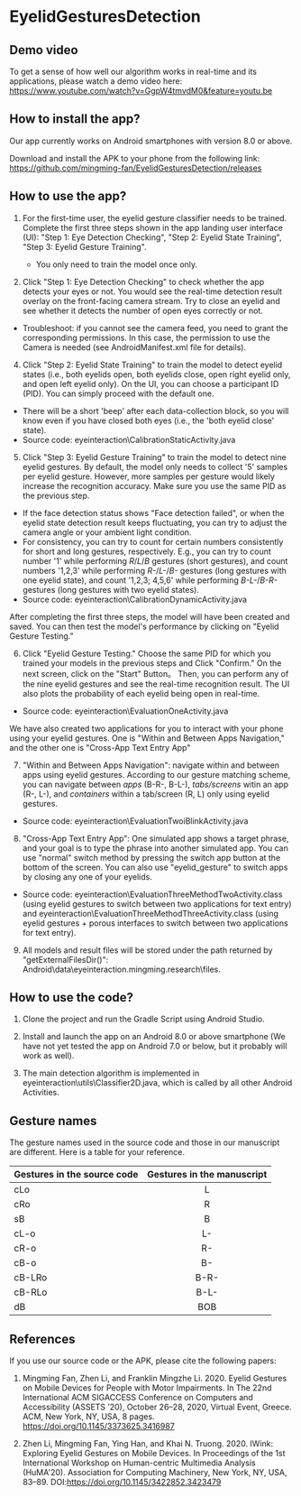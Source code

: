 # EyelidGesturesDetection

## Demo video

To get a sense of how well our algorithm works in real-time and its applications, please watch a demo video here: https://www.youtube.com/watch?v=GgpW4tmvdM0&feature=youtu.be


## How to install the app?
Our app currently works on Android smartphones with version 8.0 or above.
 
Download and install the APK to your phone from the following link: https://github.com/mingming-fan/EyelidGesturesDetection/releases



## How to use the app?

1. For the first-time user, the eyelid gesture classifier needs to be trained. Complete the first three steps shown in the app landing user interface (UI): "Step 1: Eye Detection Checking", "Step 2: Eyelid State Training", "Step 3: Eyelid Gesture Training". 
   * You only need to train the model once only. 


2. Click "Step 1: Eye Detection Checking" to check whether the app detects your eyes or not. You would see the real-time detection result overlay on the front-facing camera stream. Try to close an eyelid and see whether it detects the number of open eyes correctly or not.

  * Troubleshoot: if you cannot see the camera feed, you need to grant the corresponding permissions. In this case, the permission to use the Camera is needed (see AndroidManifest.xml file for details).

4. Click "Step 2: Eyelid State Training" to train the model to detect eyelid states (i.e., both eyelids open, both eyelids close, open right eyelid only, and open left eyelid only). On the UI, you can choose a participant ID (PID). You can simply proceed with the default one.  

  * There will be a short 'beep' after each data-collection block, so you will know even if you have closed both eyes (i.e., the 'both eyelid close' state).
  * Source code: eyeinteraction\CalibrationStaticActivity.java

5. Click "Step 3: Eyelid Gesture Training" to train the model to detect nine eyelid gestures. By default, the model only needs to collect '5' samples per eyelid gesture. However, more samples per gesture would likely increase the recognition accuracy. Make sure you use the same PID as the previous step.

  * If the face detection status shows "Face detection failed", or when the eyelid state detection result keeps fluctuating, you can try to adjust the camera angle or your ambient light condition. 
  * For consistency, you can try to count for certain numbers consistently for short and long gestures, respectively. E.g., you can try to count number '1' while performing *R*/*L*/*B* gestures (short gestures), and count numbers '1,2,3' while performing *R-*/*L-*/*B-* gestures (long gestures with one eyelid state), and count '1,2,3; 4,5,6' while performing *B-L-*/*B-R-* gestures (long gestures with two eyelid states). 
  * Source code: eyeinteraction\CalibrationDynamicActivity.java


After completing the first three steps, the model will have been created and saved. You can then test the model's performance by clicking on "Eyelid Gesture Testing."
 

6. Click "Eyelid Gesture Testing." Choose the same PID for which you trained your models in the previous steps and Click "Confirm." On the next screen, click on the "Start" Button。 Then, you can perform any of the nine eyelid gestures and see the real-time recognition result. The UI also plots the probability of each eyelid being open in real-time. 
  * Source code: eyeinteraction\EvaluationOneActivity.java


We have also created two applications for you to interact with your phone using your eyelid gestures. One is "Within and Between Apps Navigation," and the other one is "Cross-App Text Entry App"

7. "Within and Between Apps Navigation": navigate within and between apps using eyelid gestures. According to our gesture matching scheme, you can navigate between *apps* (B-R-, B-L-), *tabs/screens* witin an app (R-, L-), and *containers* within a tab/screen (R, L) only using eyelid gestures. 
  * Source code: eyeinteraction\EvaluationTwoiBlinkActivity.java

8. "Cross-App Text Entry App": One simulated app shows a target phrase, and your goal is to type the phrase into another simulated app. You can use "normal" switch method by pressing the switch app button at the bottom of the screen. You can also use "eyelid_gesture" to switch apps by closing any one of your eyelids. 

  * Source code: eyeinteraction\EvaluationThreeMethodTwoActivity.class (using eyelid gestures to switch between two applications for text entry) and eyeinteraction\EvaluationThreeMethodThreeActivity.class (using eyelid gestures + porous interfaces to switch between two applications for text entry).

9. All models and result files will be stored under the path returned by "getExternalFilesDir()": Android\data\eyeinteraction.mingming.research\files.


## How to use the code?

1. Clone the project and run the Gradle Script using Android Studio.

2. Install and launch the app on an Android 8.0 or above smartphone (We have not yet tested the app on Android 7.0 or below, but it probably will work as well).

3. The main detection algorithm is implemented in eyeinteraction\utils\Classifier2D.java, which is called by all other Android Activities. 

## Gesture names

The gesture names used in the source code and those in our manuscript are different. Here is a table for your reference.

| Gestures in the source code | Gestures in the manuscript |
| ------------- |:------------------:|
| cLo  | L |
| cRo  | R |
| sB   | B |
| cL-o | L- |
| cR-o | R- |
| cB-o | B- |
| cB-LRo | B-R- |
| cB-RLo | B-L- |
| dB | BOB |



## References

If you use our source code or the APK, please cite the following papers:

1. Mingming Fan, Zhen Li, and Franklin Mingzhe Li. 2020. Eyelid Gestures on
Mobile Devices for People with Motor Impairments. In The 22nd International ACM SIGACCESS Conference on Computers and Accessibility (ASSETS
’20), October 26–28, 2020, Virtual Event, Greece. ACM, New York, NY, USA,
8 pages. https://doi.org/10.1145/3373625.3416987

2. Zhen Li, Mingming Fan, Ying Han, and Khai N. Truong. 2020. IWink: Exploring Eyelid Gestures on Mobile Devices. In Proceedings of the 1st International Workshop on Human-centric Multimedia Analysis (HuMA'20). Association for Computing Machinery, New York, NY, USA, 83–89. DOI:https://doi.org/10.1145/3422852.3423479
